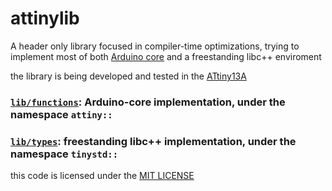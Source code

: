 # attinylib

A header only library focused in compiler-time optimizations, trying to implement most of both [Arduino core](https://github.com/arduino/ArduinoCore-avr) and a freestanding libc++ enviroment
  
the library is being developed and tested in the [ATtiny13A](https://ww1.microchip.com/downloads/en/DeviceDoc/ATtiny13A-Data-Sheet-DS40002307A.pdf)

### [`lib/functions`](./lib/ATtiny13A/functions/): Arduino-core implementation, under the namespace `attiny::`
### [`lib/types`](./lib/ATtiny13A/types/): freestanding libc++ implementation, under the namespace `tinystd::`

this code is licensed under the [MIT LICENSE](LICENSE)